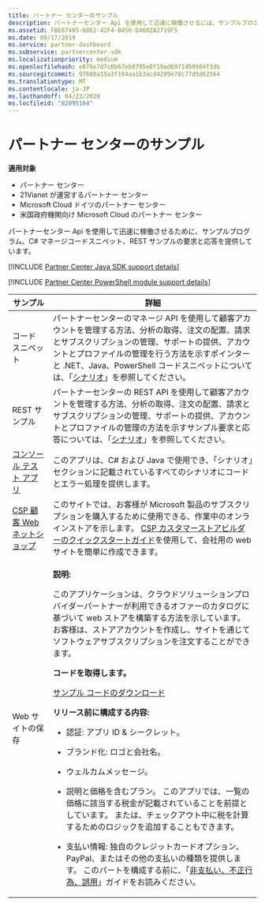 ```yaml
---
title: パートナー センターのサンプル
description: パートナーセンター Api を使用して迅速に稼働させるには、サンプルプログラム、C \ マネージコードスニペット、REST サンプルの要求と応答を提供します。
ms.assetid: FBE67405-88E2-42F4-B456-D4602A2719F5
ms.date: 09/17/2019
ms.service: partner-dashboard
ms.subservice: partnercenter-sdk
ms.localizationpriority: medium
ms.openlocfilehash: e076e7d7c6b67eb8795e8f19ad6971459984f3db
ms.sourcegitcommit: 97608a15a3f194aa1b3acd4209e78c77d5d62564
ms.translationtype: MT
ms.contentlocale: ja-JP
ms.lasthandoff: 04/23/2020
ms.locfileid: "82095164"
---
```

# <a name="partner-center-samples"></a>パートナー センターのサンプル

**適用対象**

- パートナー センター
- 21Vianet が運営するパートナー センター
- Microsoft Cloud ドイツのパートナー センター
- 米国政府機関向け Microsoft Cloud のパートナー センター

パートナーセンター Api を使用して迅速に稼働させるために、サンプルプログラム、C# マネージコードスニペット、REST サンプルの要求と応答を提供しています。

[!INCLUDE [Partner Center Java SDK support details](../includes/java-sdk-support.md)]

[!INCLUDE [Partner Center PowerShell module support details](../includes/powershell-module-support.md)]

<table>
  <thead>
    <th>サンプル</th>
    <th>詳細</th>
  </thead>
  <tbody>
    <tr>
      <td>コード スニペット</td>
      <td>パートナーセンターのマネージ API を使用して顧客アカウントを管理する方法、分析の取得、注文の配置、請求とサブスクリプションの管理、サポートの提供、アカウントとプロファイルの管理を行う方法を示すポインターと .NET、Java、PowerShell コードスニペットについては、「<a href="scenarios.md">シナリオ</a>」を参照してください。</td>
    </tr>
    <tr>
      <td>REST サンプル</td>
      <td>パートナーセンターの REST API を使用して顧客アカウントを管理する方法、分析の取得、注文の配置、請求とサブスクリプションの管理、サポートの提供、アカウントとプロファイルの管理の方法を示すサンプル要求と応答については、「<a href="scenarios.md">シナリオ</a>」を参照してください。</td>
    </tr>
    <tr>
      <td><a href="console-test-app.md">コンソール テスト アプリ</a></td>
      <td>このアプリは、C# および Java で使用でき、「シナリオ」セクションに記載されているすべてのシナリオにコードとエラー処理を提供します。</td>
    </tr>
    <tr>
      <td><a href="csp-customer-web-storefront.md">CSP 顧客 Web ネットショップ</a></td>
      <td>このサイトでは、お客様が Microsoft 製品のサブスクリプションを購入するために使用できる、作業中のオンラインストアを示します。 <a href="csp-customer-storefront-builder-quick-start-guide-.md">CSP カスタマーストアビルダーのクイックスタートガイド</a>を使用して、会社用の web サイトを簡単に作成できます。</td>
    </tr>
    <tr>
      <td>Web サイトの保存</td>
      <td><p><strong>説明:</strong></p>
          <p>このアプリケーションは、クラウドソリューションプロバイダーパートナーが利用できるオファーのカタログに基づいて web ストアを構築する方法を示しています。 お客様は、ストアアカウントを作成し、サイトを通じてソフトウェアサブスクリプションを注文することができます。</p>
        <p><strong>コードを取得します。</strong></p>
        <p><a href="https://go.microsoft.com/fwlink/p/?LinkId=746683">サンプル コードのダウンロード</a></p>
        <p><strong>リリース前に構成する内容:</strong></p>
        <ul>
          <li><p>認証: アプリ ID & シークレット。</p></li>
          <li><p>ブランド化: ロゴと会社名。</p></li>
          <li><p>ウェルカムメッセージ。</p></li>
          <li><p>説明と価格を含むプラン。 このアプリでは、一覧の価格に該当する税金が記載されていることを前提としています。 または、チェックアウト中に税を計算するためのロジックを追加することもできます。</p></li>
          <li><p>支払い情報: 独自のクレジットカードオプション、PayPal、またはその他の支払いの種類を提供します。 このパートを構成する前に、「<a href="https://docs.microsoft.com/partner-center/non-payment--fraud--or-misuse">非支払い、不正行為、誤用</a>」ガイドをお読みください。</p></li>
        </ul>
      </td>
    </tr>
  </tbody>
</table>